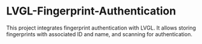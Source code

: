 # LVGL-Fingerprint-Authentication
This project integrates fingerprint authentication with LVGL. It allows storing fingerprints with associated ID and name, and scanning for authentication.
